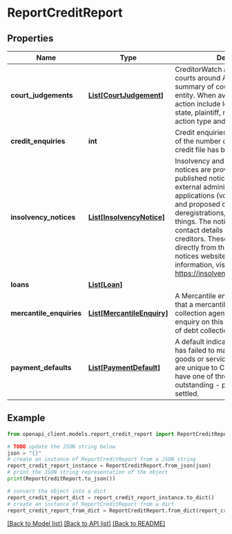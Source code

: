 # ReportCreditReport


## Properties

Name | Type | Description | Notes
------------ | ------------- | ------------- | -------------
**court_judgements** | [**List[CourtJudgement]**](CourtJudgement.md) | CreditorWatch aggregate data from courts around Australia to provide a summary of court actions against an entity. When available, details of the action include location, case number, state, plaintiff, nature of the claim, action type and dollar amount. | [optional] 
**credit_enquiries** | **int** | Credit enquiries provide an indication of the number of times an entity&#39;s credit file has been accessed. | [optional] 
**insolvency_notices** | [**List[InsolvencyNotice]**](InsolvencyNotice.md) | Insolvency and other published notices are provided by ASIC. These published notices provide details on external administrations, winding up applications (voluntary or by a court) and proposed company deregistrations, amongst other things. The notices contain important contact details and dates for creditors. These notices are provided directly from the ASIC insolvency notices website. If you require further information, visit:     https://insolvencynotices.asic.gov.au. | [optional] 
**loans** | [**List[Loan]**](Loan.md) |  | [optional] 
**mercantile_enquiries** | [**List[MercantileEnquiry]**](MercantileEnquiry.md) | A Mercantile enquiry is an indication that a mercantile agency (or debt collection agency) has conducted an enquiry on this entity for the purpose of debt collection. | [optional] 
**payment_defaults** | [**List[PaymentDefault]**](PaymentDefault.md) | A default indicates that the debtor has failed to make a payment for goods or services. Payment Defaults are unique to CreditorWatch and  can have one of three statuses:    - outstanding   - partial payment   - settled.  | [optional] 

## Example

```python
from openapi_client.models.report_credit_report import ReportCreditReport

# TODO update the JSON string below
json = "{}"
# create an instance of ReportCreditReport from a JSON string
report_credit_report_instance = ReportCreditReport.from_json(json)
# print the JSON string representation of the object
print(ReportCreditReport.to_json())

# convert the object into a dict
report_credit_report_dict = report_credit_report_instance.to_dict()
# create an instance of ReportCreditReport from a dict
report_credit_report_from_dict = ReportCreditReport.from_dict(report_credit_report_dict)
```
[[Back to Model list]](../README.md#documentation-for-models) [[Back to API list]](../README.md#documentation-for-api-endpoints) [[Back to README]](../README.md)


